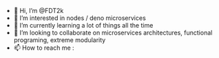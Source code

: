- 👋 Hi, I’m @FDT2k
- 👀 I’m interested in nodes / deno microservices
- 🌱 I’m currently learning a lot of things all the time
- 💞️ I’m looking to collaborate on microservices architectures, functional programing, extreme modularity
- 📫 How to reach me : 

<!---
FDT2k/FDT2k is a ✨ special ✨ repository because its `README.md` (this file) appears on your GitHub profile.
You can click the Preview link to take a look at your changes.
--->
